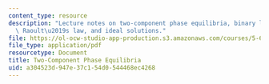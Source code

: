 ```yaml
---
content_type: resource
description: "Lecture notes on two-component phase equilibria, binary liquid-gas mixtures,\
  \ Raoult\u2019s law, and ideal solutions."
file: https://ol-ocw-studio-app-production.s3.amazonaws.com/courses/5-60-thermodynamics-kinetics-spring-2008/a304523d947e37c154d0544468ec4268_lec_20.pdf
file_type: application/pdf
resourcetype: Document
title: Two-Component Phase Equilibria
uid: a304523d-947e-37c1-54d0-544468ec4268
---
```

